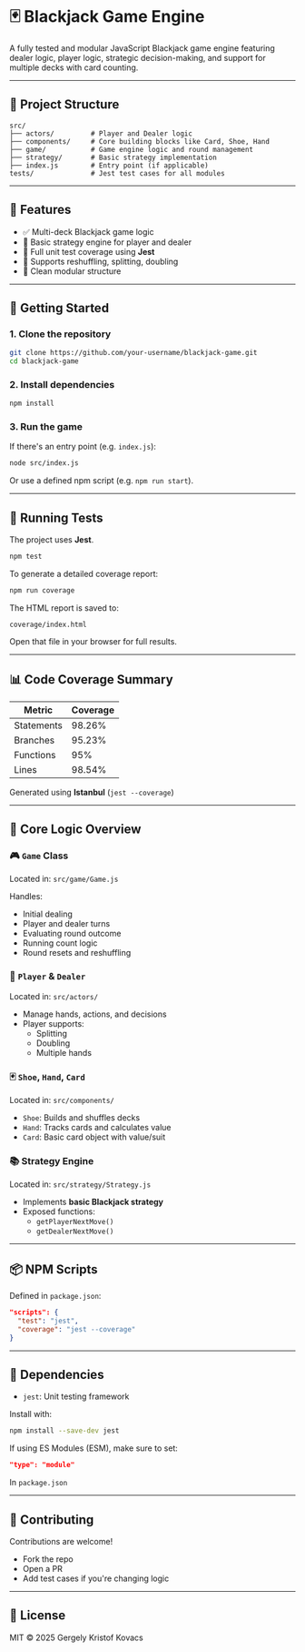 # 🃏 Blackjack Game Engine

A fully tested and modular JavaScript Blackjack game engine featuring dealer
logic, player logic, strategic decision-making, and support for multiple decks
with card counting.

---

## 📁 Project Structure

```
src/
├── actors/         # Player and Dealer logic
├── components/     # Core building blocks like Card, Shoe, Hand
├── game/           # Game engine logic and round management
├── strategy/       # Basic strategy implementation
├── index.js        # Entry point (if applicable)
tests/              # Jest test cases for all modules
```

---

## 🎯 Features

- ✅ Multi-deck Blackjack game logic
- 🧠 Basic strategy engine for player and dealer
- 🧪 Full unit test coverage using **Jest**
- 🔄 Supports reshuffling, splitting, doubling
- 👥 Clean modular structure

---

## 🚀 Getting Started

### 1. Clone the repository

```bash
git clone https://github.com/your-username/blackjack-game.git
cd blackjack-game
```

### 2. Install dependencies

```bash
npm install
```

### 3. Run the game

If there's an entry point (e.g. `index.js`):

```bash
node src/index.js
```

Or use a defined npm script (e.g. `npm run start`).

---

## 🧪 Running Tests

The project uses **Jest**.

```bash
npm test
```

To generate a detailed coverage report:

```bash
npm run coverage
```

The HTML report is saved to:

```
coverage/index.html
```

Open that file in your browser for full results.

---

## 📊 Code Coverage Summary

| Metric     | Coverage |
| ---------- | -------- |
| Statements | 98.26%   |
| Branches   | 95.23%   |
| Functions  | 95%      |
| Lines      | 98.54%   |

Generated using **Istanbul** (`jest --coverage`)

---

## 🧠 Core Logic Overview

### 🎮 `Game` Class

Located in: `src/game/Game.js`

Handles:

- Initial dealing
- Player and dealer turns
- Evaluating round outcome
- Running count logic
- Round resets and reshuffling

### 🧍 `Player` & `Dealer`

Located in: `src/actors/`

- Manage hands, actions, and decisions
- Player supports:
  - Splitting
  - Doubling
  - Multiple hands

### 🃏 `Shoe`, `Hand`, `Card`

Located in: `src/components/`

- `Shoe`: Builds and shuffles decks
- `Hand`: Tracks cards and calculates value
- `Card`: Basic card object with value/suit

### 📚 Strategy Engine

Located in: `src/strategy/Strategy.js`

- Implements **basic Blackjack strategy**
- Exposed functions:
  - `getPlayerNextMove()`
  - `getDealerNextMove()`

---

## 📦 NPM Scripts

Defined in `package.json`:

```json
"scripts": {
  "test": "jest",
  "coverage": "jest --coverage"
}
```

---

## 🔧 Dependencies

- `jest`: Unit testing framework

Install with:

```bash
npm install --save-dev jest
```

If using ES Modules (ESM), make sure to set:

```json
"type": "module"
```

In `package.json`

---

## 🙌 Contributing

Contributions are welcome!

- Fork the repo
- Open a PR
- Add test cases if you're changing logic

---

## 📄 License

MIT © 2025 Gergely Kristof Kovacs
